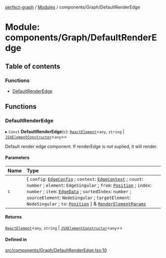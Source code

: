 [perfect-graph](../README.md) / [Modules](../modules.md) / components/Graph/DefaultRenderEdge

# Module: components/Graph/DefaultRenderEdge

## Table of contents

### Functions

- [DefaultRenderEdge](components_Graph_DefaultRenderEdge.md#defaultrenderedge)

## Functions

### DefaultRenderEdge

▸ `Const` **DefaultRenderEdge**(`c`): [`ReactElement`](../interfaces/components_ClusterNodeContainer._internal_.ReactElement.md)<`any`, `string` \| [`JSXElementConstructor`](components_ClusterNodeContainer._internal_.md#jsxelementconstructor)<`any`\>\>

Default render edge component. If renderEdge is not suplied, it will render.

#### Parameters

| Name | Type |
| :------ | :------ |
| `c` | { `config`: [`EdgeConfig`](components_EdgeContainer._internal_.md#edgeconfig) ; `context`: [`EdgeContext`](components_EdgeContainer._internal_.md#edgecontext) ; `count`: `number` ; `element`: `EdgeSingular` ; `from`: [`Position`](components_ClusterNodeContainer._internal_.md#position) ; `index`: `number` ; `item`: [`EdgeData`](components_ClusterNodeContainer._internal_.md#edgedata) ; `sortedIndex`: `number` ; `sourceElement`: `NodeSingular` ; `targetElement`: `NodeSingular` ; `to`: [`Position`](components_ClusterNodeContainer._internal_.md#position)  } & [`RenderElementParams`](components_ClusterNodeContainer._internal_.md#renderelementparams) |

#### Returns

[`ReactElement`](../interfaces/components_ClusterNodeContainer._internal_.ReactElement.md)<`any`, `string` \| [`JSXElementConstructor`](components_ClusterNodeContainer._internal_.md#jsxelementconstructor)<`any`\>\>

#### Defined in

[src/components/Graph/DefaultRenderEdge.tsx:10](https://github.com/MaastrichtU-IDS/perfect-graph/blob/27ebaf3/src/components/Graph/DefaultRenderEdge.tsx#L10)
